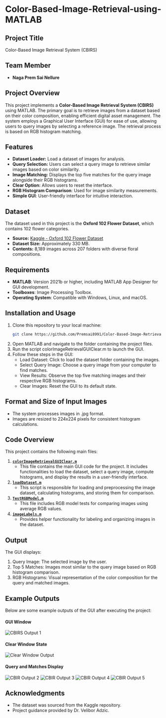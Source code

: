 # Color-Based-Image-Retrieval-using-MATLAB
## Project Title
Color-Based Image Retrieval System (CBIRS)

## Team Member
- **Naga Prem Sai Nellure**

## Project Overview
This project implements a **Color-Based Image Retrieval System (CBIRS)** using MATLAB. The primary goal is to retrieve images from a dataset based on their color composition, enabling efficient digital asset management. The system employs a Graphical User Interface (GUI) for ease of use, allowing users to query images by selecting a reference image. The retrieval process is based on RGB histogram matching.


## Features
- **Dataset Loader:** Load a dataset of images for analysis.
- **Query Selection:** Users can select a query image to retrieve similar images based on color similarity.
- **Image Matching:** Displays the top five matches for the query image alongside their RGB histograms.
- **Clear Option:** Allows users to reset the interface.
- **RGB Histogram Comparison**: Used for image similarity measurements.
- **Simple GUI**: User-friendly interface for intuitive interaction.


## Dataset
The dataset used in this project is the **Oxford 102 Flower Dataset**, which contains 102 flower categories.
- **Source:** [Kaggle - Oxford 102 Flower Dataset](https://www.kaggle.com/datasets/nunenuh/pytorch-challange-flower-dataset)
- **Dataset Size:** Approximately 330 MB.
- **Contents:** 8,189 images across 207 folders with diverse floral compositions.


## Requirements
- **MATLAB**: Version 2021b or higher, including MATLAB App Designer for GUI development.
- **Toolboxes**: Image Processing Toolbox.
- **Operating System**: Compatible with Windows, Linux, and macOS.


## Installation and Usage
1. Clone this repository to your local machine:
   ```bash
   git clone https://github.com/Premsai8991/Color-Based-Image-Retrieval-using-MATLAB.git
2. Open MATLAB and navigate to the folder containing the project files.
3. Run the script colorImageRetrievalGUIClear.m to launch the GUI.
4. Follow these steps in the GUI:
   - Load Dataset: Click to load the dataset folder containing the images.
   - Select Query Image: Choose a query image from your computer to find matches.
   - View Results: Observe the top five matching images and their respective RGB histograms.
   - Clear Images: Reset the GUI to its default state.


## Format and Size of Input Images
- The system processes images in .jpg format.
- Images are resized to 224x224 pixels for consistent histogram calculations.


## Code Overview
This project contains the following main files:
1. **[`colorImageRetrievalGUIClear.m`](https://github.com/Premsai8991/Color-Based-Image-Retrieval-using-MATLAB/blob/main/colorImageRetrievalGUIClear.m)**  
   - This file contains the main GUI code for the project. It includes functionalities to load the dataset, select a query image, compute histograms, and display the results in a user-friendly interface.
2. **[`loadDataset.m`](https://github.com/Premsai8991/Color-Based-Image-Retrieval-using-MATLAB/blob/main/loadDataset.m)**  
   - This script is responsible for loading and preprocessing the image dataset, calculating histograms, and storing them for comparison.
3. **[`TestRGBModel.m`](https://github.com/Premsai8991/Color-Based-Image-Retrieval-using-MATLAB/blob/main/TestRGBModel.m)**  
   - This file includes RGB model tests for comparing images using average RGB values.
4. **[`imageLabels.m`](https://github.com/Premsai8991/Color-Based-Image-Retrieval-using-MATLAB/blob/main/imageLabels.m)**  
   - Provides helper functionality for labeling and organizing images in the dataset.


## Output
The GUI displays:
1. Query Image: The selected image by the user.
2. Top 5 Matches: Images most similar to the query image based on RGB histogram comparison.
3. RGB Histograms: Visual representation of the color composition for the query and matched images.


## Example Outputs
Below are some example outputs of the GUI after executing the project:

#### GUI Window 
![CBIRS Output 1](CBIRS%20Output%201.png)

#### Clear Window State
![Clear Window Output](CBIRS%20Output%201%20Clear%20window.png)

#### Query and Matches Display
![CBIR Output 2](CBIR%20Output%202.png)
![CBIR Output 3](CBIR%20Output%203.png)
![CBIR Output 4](CBIR%20Output%204.png)
![CBIR Output 5](CBIR%20Output%205.png)


## Acknowledgments
- The dataset was sourced from the Kaggle repository.
- Project guidance provided by Dr. Velibor Adzic.
